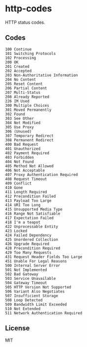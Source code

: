 # http-codes

HTTP status codes.

## Codes

    100 Continue
    101 Switching Protocols
    102 Processing
    200 OK
    201 Created
    202 Accepted
    203 Non-Authoritative Information
    204 No Content
    205 Reset Content
    206 Partial Content
    207 Multi-Status
    208 Already Reported
    226 IM Used
    300 Multiple Choices
    301 Moved Permanently
    302 Found
    303 See Other
    304 Not Modified
    305 Use Proxy
    306 (Unused)
    307 Temporary Redirect
    308 Permanent Redirect
    400 Bad Request
    401 Unauthorized
    402 Payment Required
    403 Forbidden
    404 Not Found
    405 Method Not Allowed
    406 Not Acceptable
    407 Proxy Authentication Required
    408 Request Timeout
    409 Conflict
    410 Gone
    411 Length Required
    412 Precondition Failed
    413 Payload Too Large
    414 URI Too Long
    415 Unsupported Media Type
    416 Range Not Satisfiable
    417 Expectation Failed
    418 I'm a teapot
    422 Unprocessable Entity
    423 Locked
    424 Failed Dependency
    425 Unordered Collection
    426 Upgrade Required
    428 Precondition Required
    429 Too Many Requests
    431 Request Header Fields Too Large
    451 Unable For Legal Reasons
    500 Internal Server Error
    501 Not Implemented
    502 Bad Gateway
    503 Service Unavailable
    504 Gateway Timeout
    505 HTTP Version Not Supported
    506 Variant Also Negotiates
    507 Insufficient Storage
    508 Loop Detected
    509 Bandwidth Limit Exceeded
    510 Not Extended
    511 Network Authentication Required

## License

MIT
